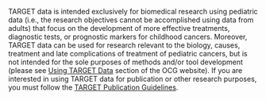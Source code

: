 TARGET data is intended exclusively for biomedical research using pediatric data (i.e., the research objectives cannot be accomplished using data from adults) that focus on the development of more effective treatments, diagnostic tests, or prognostic markers for childhood cancers. Moreover, TARGET data can be used for research relevant to the biology, causes, treatment and late complications of treatment of pediatric cancers, but is not intended for the sole purposes of methods and/or tool development (please see [Using TARGET Data](https://www.cancer.gov/ccg/research/genome-sequencing/target/using-target-data) section of the OCG website). If you are interested in using TARGET data for publication or other research purposes, you must follow the [TARGET Publication Guidelines](https://www.cancer.gov/ccg/research/genome-sequencing/target/using-target-data/citing).
